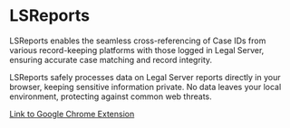 # LSReports

LSReports enables the seamless cross-referencing of Case IDs from various record-keeping platforms with those logged in Legal Server, ensuring accurate case matching and record integrity.

LSReports safely processes data on Legal Server reports directly in your browser, keeping sensitive information private. No data leaves your local environment, protecting against common web threats.

[Link to Google Chrome Extension](https://chromewebstore.google.com/detail/lsreports/plbhijncmfpdomjedfihpfbjkkildpno)

